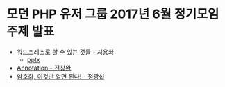 # 모던 PHP 유저 그룹 2017년 6월 정기모임 주제 발표
- [워드프레스로 할 수 있는 것들 - 지용화](https://www.slideshare.net/yonghwajee/ss-76681988)
  - [pptx](wordpress.pptx)
- [Annotation - 전창완](https://gist.github.com/wan2land/9e3d09960fb99e6a428f29d2c4dc1864#file-pug170607-annotation-md)
- [암호화, 이것만 알면 된다! - 정광섭](https://www.slideshare.net/ssuser800974/ss-76664853?qid=24aca3fd-f1dc-4745-925e-c4ed99969dde&v=&b=&from_search=1)
